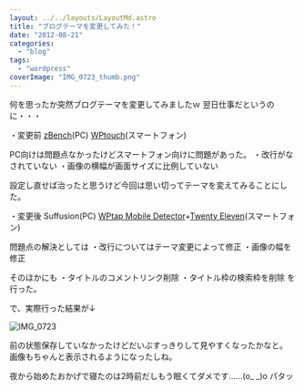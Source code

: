 ```yaml
---
layout: ../../layouts/LayoutMd.astro
title: "ブログテーマを変更してみた！"
date: "2012-08-21"
categories: 
  - "blog"
tags: 
  - "wordpress"
coverImage: "IMG_0723_thumb.png"
---
```


何を思ったか突然ブログテーマを変更してみましたｗ 翌日仕事だというのに・・・

・変更前 [zBench](http://wordpress.org/extend/themes/zbench)(PC) [WPtouch](http://wordpress.org/extend/plugins/wptouch/)(スマートフォン)

PC向けは問題点なかったけどスマートフォン向けに問題があった。 ・改行がなされていない ・画像の横幅が画面サイズに比例していない

設定し直せば治ったと思うけど今回は思い切ってテーマを変えてみることにした。

・変更後 Suffusion(PC) [WPtap Mobile Detector](http://wordpress.org/extend/plugins/wptap-mobile-detector/)+[Twenty Eleven](http://wordpress.org/extend/themes/twentyeleven)(スマートフォン)

問題点の解決としては ・改行についてはテーマ変更によって修正 ・画像の幅を修正

そのほかにも ・タイトルのコメントリンク削除 ・タイトル枠の検索枠を削除 を行った。

で、実際行った結果が↓

![IMG_0723](/archive/images/IMG_0723_thumb.png "IMG_0723")


前の状態保存していなかったけどだいぶすっきりして見やすくなったかなと。 画像もちゃんと表示されるようになったしね。

夜から始めたおかげで寝たのは2時前だしもう眠くてダメです……(o\_ \_)o パタッ
